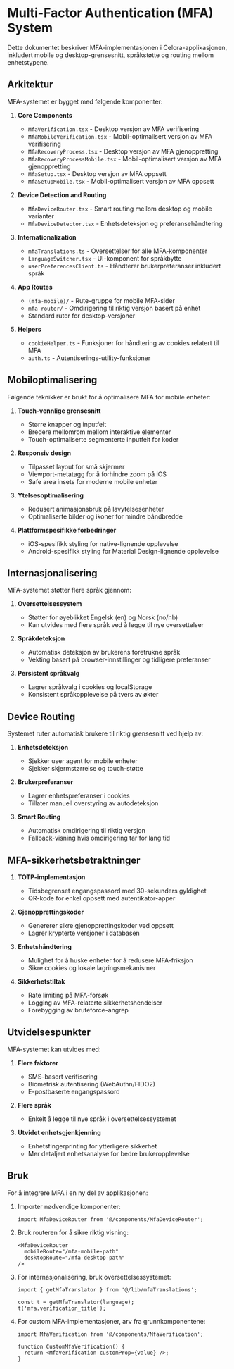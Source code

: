 # Multi-Factor Authentication (MFA) System

Dette dokumentet beskriver MFA-implementasjonen i Celora-applikasjonen, inkludert mobile og desktop-grensesnitt, språkstøtte og routing mellom enhetstypene.

## Arkitektur

MFA-systemet er bygget med følgende komponenter:

1. **Core Components**
   - `MfaVerification.tsx` - Desktop versjon av MFA verifisering
   - `MfaMobileVerification.tsx` - Mobil-optimalisert versjon av MFA verifisering
   - `MfaRecoveryProcess.tsx` - Desktop versjon av MFA gjenoppretting
   - `MfaRecoveryProcessMobile.tsx` - Mobil-optimalisert versjon av MFA gjenoppretting
   - `MfaSetup.tsx` - Desktop versjon av MFA oppsett
   - `MfaSetupMobile.tsx` - Mobil-optimalisert versjon av MFA oppsett

2. **Device Detection and Routing**
   - `MfaDeviceRouter.tsx` - Smart routing mellom desktop og mobile varianter
   - `MfaDeviceDetector.tsx` - Enhetsdeteksjon og preferansehåndtering

3. **Internationalization**
   - `mfaTranslations.ts` - Oversettelser for alle MFA-komponenter
   - `LanguageSwitcher.tsx` - UI-komponent for språkbytte
   - `userPreferencesClient.ts` - Håndterer brukerpreferanser inkludert språk

4. **App Routes**
   - `(mfa-mobile)/` - Rute-gruppe for mobile MFA-sider
   - `mfa-router/` - Omdirigering til riktig versjon basert på enhet
   - Standard ruter for desktop-versjoner

5. **Helpers**
   - `cookieHelper.ts` - Funksjoner for håndtering av cookies relatert til MFA
   - `auth.ts` - Autentiserings-utility-funksjoner

## Mobiloptimalisering

Følgende teknikker er brukt for å optimalisere MFA for mobile enheter:

1. **Touch-vennlige grensesnitt**
   - Større knapper og inputfelt
   - Bredere mellomrom mellom interaktive elementer
   - Touch-optimaliserte segmenterte inputfelt for koder

2. **Responsiv design**
   - Tilpasset layout for små skjermer
   - Viewport-metatagg for å forhindre zoom på iOS
   - Safe area insets for moderne mobile enheter

3. **Ytelsesoptimalisering**
   - Redusert animasjonsbruk på lavytelsesenheter
   - Optimaliserte bilder og ikoner for mindre båndbredde

4. **Plattformspesifikke forbedringer**
   - iOS-spesifikk styling for native-lignende opplevelse
   - Android-spesifikk styling for Material Design-lignende opplevelse

## Internasjonalisering

MFA-systemet støtter flere språk gjennom:

1. **Oversettelsessystem**
   - Støtter for øyeblikket Engelsk (en) og Norsk (no/nb)
   - Kan utvides med flere språk ved å legge til nye oversettelser

2. **Språkdeteksjon**
   - Automatisk deteksjon av brukerens foretrukne språk
   - Vekting basert på browser-innstillinger og tidligere preferanser

3. **Persistent språkvalg**
   - Lagrer språkvalg i cookies og localStorage
   - Konsistent språkopplevelse på tvers av økter

## Device Routing

Systemet ruter automatisk brukere til riktig grensesnitt ved hjelp av:

1. **Enhetsdeteksjon**
   - Sjekker user agent for mobile enheter
   - Sjekker skjermstørrelse og touch-støtte

2. **Brukerpreferanser**
   - Lagrer enhetspreferanser i cookies
   - Tillater manuell overstyring av autodeteksjon

3. **Smart Routing**
   - Automatisk omdirigering til riktig versjon
   - Fallback-visning hvis omdirigering tar for lang tid

## MFA-sikkerhetsbetraktninger

1. **TOTP-implementasjon**
   - Tidsbegrenset engangspassord med 30-sekunders gyldighet
   - QR-kode for enkel oppsett med autentikator-apper

2. **Gjenopprettingskoder**
   - Genererer sikre gjenopprettingskoder ved oppsett
   - Lagrer krypterte versjoner i databasen

3. **Enhetshåndtering**
   - Mulighet for å huske enheter for å redusere MFA-friksjon
   - Sikre cookies og lokale lagringsmekanismer

4. **Sikkerhetstiltak**
   - Rate limiting på MFA-forsøk
   - Logging av MFA-relaterte sikkerhetshendelser
   - Forebygging av bruteforce-angrep

## Utvidelsespunkter

MFA-systemet kan utvides med:

1. **Flere faktorer**
   - SMS-basert verifisering
   - Biometrisk autentisering (WebAuthn/FIDO2)
   - E-postbaserte engangspassord

2. **Flere språk**
   - Enkelt å legge til nye språk i oversettelsessystemet

3. **Utvidet enhetsgjenkjenning**
   - Enhetsfingerprinting for ytterligere sikkerhet
   - Mer detaljert enhetsanalyse for bedre brukeropplevelse

## Bruk

For å integrere MFA i en ny del av applikasjonen:

1. Importer nødvendige komponenter:
   ```tsx
   import MfaDeviceRouter from '@/components/MfaDeviceRouter';
   ```

2. Bruk routeren for å sikre riktig visning:
   ```tsx
   <MfaDeviceRouter
     mobileRoute="/mfa-mobile-path"
     desktopRoute="/mfa-desktop-path"
   />
   ```

3. For internasjonalisering, bruk oversettelsessystemet:
   ```tsx
   import { getMfaTranslator } from '@/lib/mfaTranslations';
   
   const t = getMfaTranslator(language);
   t('mfa.verification_title');
   ```

4. For custom MFA-implementasjoner, arv fra grunnkomponentene:
   ```tsx
   import MfaVerification from '@/components/MfaVerification';
   
   function CustomMfaVerification() {
     return <MfaVerification customProp={value} />;
   }
   ```